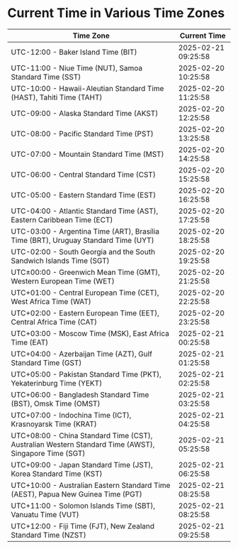 # Current Time in Various Time Zones

| Time Zone | Current Time |
|-----------|--------------|
| UTC-12:00 - Baker Island Time (BIT) | 2025-02-21 09:25:58 |
| UTC-11:00 - Niue Time (NUT), Samoa Standard Time (SST) | 2025-02-20 10:25:58 |
| UTC-10:00 - Hawaii-Aleutian Standard Time (HAST), Tahiti Time (TAHT) | 2025-02-20 11:25:58 |
| UTC-09:00 - Alaska Standard Time (AKST) | 2025-02-20 12:25:58 |
| UTC-08:00 - Pacific Standard Time (PST) | 2025-02-20 13:25:58 |
| UTC-07:00 - Mountain Standard Time (MST) | 2025-02-20 14:25:58 |
| UTC-06:00 - Central Standard Time (CST) | 2025-02-20 15:25:58 |
| UTC-05:00 - Eastern Standard Time (EST) | 2025-02-20 16:25:58 |
| UTC-04:00 - Atlantic Standard Time (AST), Eastern Caribbean Time (ECT) | 2025-02-20 17:25:58 |
| UTC-03:00 - Argentina Time (ART), Brasília Time (BRT), Uruguay Standard Time (UYT) | 2025-02-20 18:25:58 |
| UTC-02:00 - South Georgia and the South Sandwich Islands Time (SGT) | 2025-02-20 19:25:58 |
| UTC±00:00 - Greenwich Mean Time (GMT), Western European Time (WET) | 2025-02-20 21:25:58 |
| UTC+01:00 - Central European Time (CET), West Africa Time (WAT) | 2025-02-20 22:25:58 |
| UTC+02:00 - Eastern European Time (EET), Central Africa Time (CAT) | 2025-02-20 23:25:58 |
| UTC+03:00 - Moscow Time (MSK), East Africa Time (EAT) | 2025-02-21 00:25:58 |
| UTC+04:00 - Azerbaijan Time (AZT), Gulf Standard Time (GST) | 2025-02-21 01:25:58 |
| UTC+05:00 - Pakistan Standard Time (PKT), Yekaterinburg Time (YEKT) | 2025-02-21 02:25:58 |
| UTC+06:00 - Bangladesh Standard Time (BST), Omsk Time (OMST) | 2025-02-21 03:25:58 |
| UTC+07:00 - Indochina Time (ICT), Krasnoyarsk Time (KRAT) | 2025-02-21 04:25:58 |
| UTC+08:00 - China Standard Time (CST), Australian Western Standard Time (AWST), Singapore Time (SGT) | 2025-02-21 05:25:58 |
| UTC+09:00 - Japan Standard Time (JST), Korea Standard Time (KST) | 2025-02-21 06:25:58 |
| UTC+10:00 - Australian Eastern Standard Time (AEST), Papua New Guinea Time (PGT) | 2025-02-21 08:25:58 |
| UTC+11:00 - Solomon Islands Time (SBT), Vanuatu Time (VUT) | 2025-02-21 08:25:58 |
| UTC+12:00 - Fiji Time (FJT), New Zealand Standard Time (NZST) | 2025-02-21 09:25:58 |
